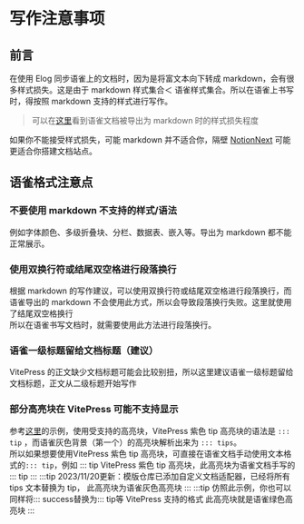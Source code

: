 
# 写作注意事项

## 前言
在使用 Elog 同步语雀上的文档时，因为是将富文本向下转成 markdown，会有很多样式损失。这是由于 markdown 样式集合＜ 语雀样式集合。所以在语雀上书写时，得按照 markdown 支持的样式进行写作。
> 可以在[这里](/docs/关于/语雀示例文章)看到语雀文档被导出为 markdown 时的样式损失程度

如果你不能接受样式损失，可能 markdown 并不适合你，隔壁 [NotionNext](https://github.com/tangly1024/NotionNext) 可能更适合你搭建文档站点。

## 语雀格式注意点

### 不要使用 markdown 不支持的样式/语法
例如字体颜色、多级折叠块、分栏、数据表、嵌入等。导出为 markdown 都不能正常展示。

### 使用双换行符或结尾双空格进行段落换行
根据 markdown 的写作建议，可以使用双换行符或结尾双空格进行段落换行，而语雀导出的 markdown 不会使用此方式，所以会导致段落换行失败。这里就使用了结尾双空格换行  
所以在语雀书写文档时，就需要使用此方法进行段落换行。

### 语雀一级标题留给文档标题（建议）
VitePress 的正文缺少文档标题可能会比较别扭，所以这里建议语雀一级标题留给文档标题，正文从二级标题开始写作

### 部分高亮块在 VitePress 可能不支持显示

参考[这里](/docs/关于/语雀示例文章)的示例，使用受支持的高亮块，VitePress 紫色 tip 高亮块的语法是 `::: tip`
，而语雀灰色背景（第一个）的高亮块解析出来为 `::: tips`。  
所以如果想要使用VitePress 紫色 tip 高亮块，可直接在语雀文档手动使用文本格式的`::: tip`，例如
::: tip
VitePress 紫色 tip 高亮块，此高亮块为语雀文档手写的 ::: tip
:::
:::tip
2023/11/20更新：模版仓库已添加自定义文档适配器，已经将所有 tips 文本替换为 tip，
此高亮块为语雀灰色高亮块
:::
:::tip
仿照此示例，你也可以同样将::: success替换为::: tip等 VitePress 支持的格式
此高亮块就是语雀绿色高亮块
:::
